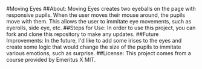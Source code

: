 #Moving Eyes
##About:
Moving Eyes creates two eyeballs on the page with responsive pupils. When the user moves their mouse around, the pupils move with them. This allows the user to immitate eye movements, such as eyerolls, side eye, etc. 
##Steps for Use:
In order to use this project, you can fork and clone this repository to make any updates.
##Future Improvements:
In the future, I'd like to add some irises to the eyes and create some logic that would change the size of the pupils to immitate various emotions, such as surprise.
##License:
This project comes from a course provided by Emeritus X MIT.
